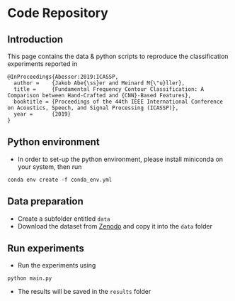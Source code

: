 # Code Repository

## Introduction

This page contains the data & python scripts to reproduce the classification experiments reported in

```
@InProceedings{Abesser:2019:ICASSP,
  author =    {Jakob Abe{\ss}er and Meinard M{\"u}ller},
  title =     {Fundamental Frequency Contour Classification: A Comparison between Hand-Crafted and {CNN}-Based Features},
  booktitle = {Proceedings of the 44th IEEE International Conference on Acoustics, Speech, and Signal Processing (ICASSP)},
  year =      {2019}
}
```

## Python environment

* In order to set-up the python environment, please install miniconda on your system, then run

```
conda env create -f conda_env.yml
```

## Data preparation

* Create a subfolder entitled ```data```
* Download the dataset from [Zenodo](https://zenodo.org/record/2800393#.XNr8A9NKgWo) and copy it into the ```data```
folder

## Run experiments

* Run the experiments using 
```
python main.py
```
* The results will be saved in the ```results``` folder
# 
